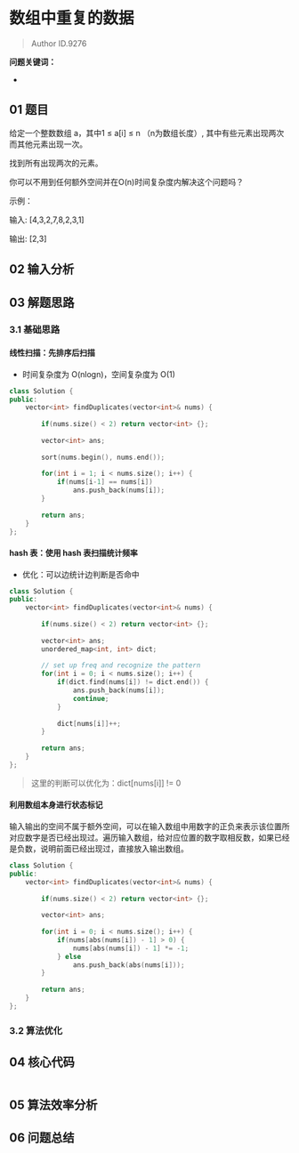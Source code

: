 # 数组中重复的数据
> Author ID.9276 

**问题关键词：**

- 

## 01 题目

给定一个整数数组 a，其中1 ≤ a[i] ≤ n （n为数组长度）, 其中有些元素出现两次而其他元素出现一次。

找到所有出现两次的元素。

你可以不用到任何额外空间并在O(n)时间复杂度内解决这个问题吗？

示例：

输入:
[4,3,2,7,8,2,3,1]

输出:
[2,3]

## 02 输入分析



## 03 解题思路

### 3.1 基础思路

#### 线性扫描：先排序后扫描

- 时间复杂度为 O(nlogn)，空间复杂度为 O(1)

```c++
class Solution {
public:
    vector<int> findDuplicates(vector<int>& nums) {
        
        if(nums.size() < 2) return vector<int> {};
        
        vector<int> ans;
        
        sort(nums.begin(), nums.end());
        
        for(int i = 1; i < nums.size(); i++) {
            if(nums[i-1] == nums[i])
                ans.push_back(nums[i]);
        }
        
        return ans;
    }
};
```

#### hash 表：使用 hash 表扫描统计频率

- 优化：可以边统计边判断是否命中

```c++
class Solution {
public:
    vector<int> findDuplicates(vector<int>& nums) {
        
        if(nums.size() < 2) return vector<int> {};
        
        vector<int> ans;
        unordered_map<int, int> dict;
        
        // set up freq and recognize the pattern
        for(int i = 0; i < nums.size(); i++) {
            if(dict.find(nums[i]) != dict.end()) {
                ans.push_back(nums[i]);
                continue;
            }
            
            dict[nums[i]]++;
        }
        
        return ans;
    }
};
```

> 这里的判断可以优化为：dict[nums[i]] != 0

#### 利用数组本身进行状态标记

输入输出的空间不属于额外空间，可以在输入数组中用数字的正负来表示该位置所对应数字是否已经出现过。遍历输入数组，给对应位置的数字取相反数，如果已经是负数，说明前面已经出现过，直接放入输出数组。

```c++
class Solution {
public:
    vector<int> findDuplicates(vector<int>& nums) {
        
        if(nums.size() < 2) return vector<int> {};
        
        vector<int> ans;
        
        for(int i = 0; i < nums.size(); i++) {           
            if(nums[abs(nums[i]) - 1] > 0) {
                nums[abs(nums[i]) - 1] *= -1;
            } else
                ans.push_back(abs(nums[i]));
        }
        
        return ans;
    }
};
```

### 3.2 算法优化



## 04 核心代码

```c++

```



## 05 算法效率分析



## 06 问题总结

